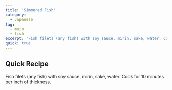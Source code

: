 ```yaml
---
title: 'Simmered Fish'
category:
  - Japanese
tag:
  - main
  - fish
excerpt: 'Fish filets (any fish) with soy sauce, mirin, sake, water. Cook for 10 minutes per inch of thickness.'
quick: true
---
```


## Quick Recipe

Fish filets (any fish) with soy sauce, mirin, sake, water. Cook for 10 minutes per inch of thickness.
